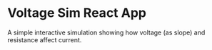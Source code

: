 # Voltage Sim React App

A simple interactive simulation showing how voltage (as slope) and resistance affect current.